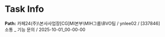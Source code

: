 # Task Info

**Path:** 카페24(주)\본사사업장\[CG]MI본부\MIH그룹\BVO팀 / ynlee02 / [337846] 소통 _ 기능 문의 / 2025-10-01_00-00-00

